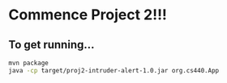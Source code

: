 # Commence Project 2!!!
## To get running...
```bash
mvn package
java -cp target/proj2-intruder-alert-1.0.jar org.cs440.App
```
